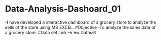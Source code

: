 # Data-Analysis-Dashoard_01
-I have developed a interactive dashboard of a grocery store to analyze the sells of the store using MS EXCEL.
#Objective
-To analyze the sales data of a grocery store.
#Data set Link
-<a hreh="https://github.com/biswanathkar-24/Data-Analysis-Dashoard_01/blob/main/Grocery%20Store%20Data%20Analysis.xlsx">View Dataset</a>
